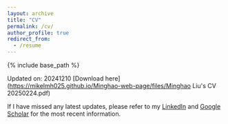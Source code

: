```yaml
---
layout: archive
title: "CV"
permalink: /cv/
author_profile: true
redirect_from:
  - /resume
---
```


{% include base_path %}

Updated on: 20241210 [Download here](https://mikelmh025.github.io/Minghao-web-page/files/Minghao Liu's CV 20250224.pdf)

If I have missed any latest updates, please refer to my [LinkedIn](https://www.linkedin.com/in/minghao-liu-mliu40/) and [Google Scholar](https://scholar.google.com/citations?user=77dTmmgAAAAJ&hl=en) for the most recent information.


<!-- 
Education
======
* B.S. in GitHub, GitHub University, 2012
* M.S. in Jekyll, GitHub University, 2014
* Ph.D in Version Control Theory, GitHub University, 2018 (expected)

Work experience
======
* Summer 2015: Research Assistant
  * Github University
  * Duties included: Tagging issues
  * Supervisor: Professor Git

* Fall 2015: Research Assistant
  * Github University
  * Duties included: Merging pull requests
  * Supervisor: Professor Hub
  
Skills
======
* Skill 1
* Skill 2
  * Sub-skill 2.1
  * Sub-skill 2.2
  * Sub-skill 2.3
* Skill 3

Publications
======
  <ul>{% for post in site.publications %}
    {% include archive-single-cv.html %}
  {% endfor %}</ul>
  
Talks
======
  <ul>{% for post in site.talks %}
    {% include archive-single-talk-cv.html %}
  {% endfor %}</ul>
  
Teaching
======
  <ul>{% for post in site.teaching %}
    {% include archive-single-cv.html %}
  {% endfor %}</ul>
  
Service and leadership
======
* Currently signed in to 43 different slack teams -->
